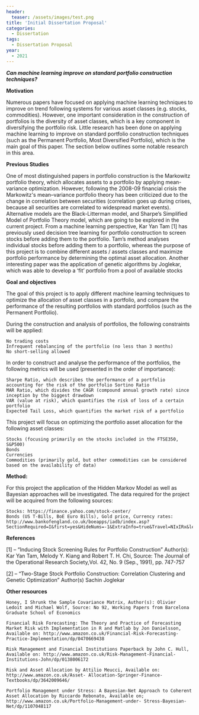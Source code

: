 ```yaml
---
header:
  teaser: /assets/images/test.png
title: 'Initial Dissertation Proposal'
categories:
  - Dissertation
tags:
  - Dissertation Proposal
year:
  - 2021
---
```


**_Can machine learning improve on standard portfolio construction techniques?_**

<b>Motivation</b>

Numerous papers have focused on applying machine learning techniques to improve on trend following systems for various asset classes (e.g. stocks, commodities). However, one important consideration in the construction of portfolios is the diversity of asset classes, which is a key component in diversifying the portfolio risk. Little research has been done on applying machine learning to improve on standard portfolio construction techniques (such as the Permanent Portfolio, Most Diversified Portfolio), which is the main goal of this paper. The section below outlines some notable research in this area.

<b>Previous Studies</b>

One of most distinguished papers in portfolio construction is the Markowitz portfolio theory, which allocates assets to a portfolio by applying mean-variance optimization. However, following the 2008-09 financial crisis the Markowitz's mean–variance portfolio theory has been criticized due to the change in correlation between securities (correlation goes up during crises, because all securities are correlated to widespread market events). Alternative models are the Black-Litterman model, and Sharpe’s Simplified Model of Portfolio Theory model, which are going to be explored in the current project. From a machine learning perspective, Kar Yan Tam [1] has previously used decision tree learning for portfolio construction to screen stocks before adding them to the portfolio. Tam’s method analyses individual stocks before adding them to a portfolio, whereas the purpose of this project is to combine different assets / assets classes and maximize portfolio performance by determining the optimal asset allocation. Another interesting paper was the application of genetic algorithms by Joglekar, which was able to develop a ‘fit’ portfolio from a pool of available stocks

<b>Goal and objectives</b>

The goal of this project is to apply different machine learning techniques to optimize the allocation of asset classes in a portfolio, and compare the performance of the resulting portfolios with standard portfolios (such as the Permanent Portfolio).

During the construction and analysis of portfolios, the following constraints will be applied:

    No trading costs
    Infrequent rebalancing of the portfolio (no less than 3 months)
    No short-selling allowed

In order to construct and analyse the performance of the portfolios, the following metrics will be used (presented in the order of importance):

    Sharpe Ratio, which describes the performance of a portfolio accounting for the risk of the portfolio Sortino Ratio
    MAR Ratio, which divides the CAGR (compound annual growth rate) since inception by the biggest drawdown
    VAR (value at risk), which quantifies the risk of loss of a certain portfolio
    Expected Tail Loss, which quantifies the market risk of a portfolio

This project will focus on optimizing the portfolio asset allocation for the following asset classes:

    Stocks (focusing primarily on the stocks included in the FTSE350, S&P500)
    Bonds
    Currencies
    Commodities (primarily gold, but other commodities can be considered based on the availability of data)

<b>Method:</b>

For this project the application of the Hidden Markov Model as well as Bayesian approaches will be investigated. The data required for the project will be acquired from the following sources:

    Stocks: https://finance.yahoo.com/stock-center/
    Bonds (US T-Bills, BoE Euro Bills), Gold price, Currency rates: http://www.bankofengland.co.uk/boeapps/iadb/index.asp?SectionRequired=I&first=yes&HideNums=-1&ExtraInfo=true&Travel=NIxIRx&levels=1

<b>References</b>

[1] – “Inducing Stock Screening Rules for Portfolio Construction” Author(s): Kar Yan Tam, Melody Y. Kiang and Robert T. H. Chi, Source: The Journal of the Operational Research Society,Vol. 42, No. 9 (Sep., 1991), pp. 747-757

[2] – “Two-Stage Stock Portfolio Construction: Correlation Clustering and Genetic Optimization” Author(s) Sachin Joglekar

<b>Other resources</b>

    Honey, I Shrunk the Sample Covariance Matrix, Author(s): Olivier Ledoit and Michael Wolf, Source: No 92, Working Papers from Barcelona Graduate School of Economics

    Financial Risk Forecasting: The Theory and Practice of Forecasting Market Risk with Implementation in R and Matlab by Jon Danielsson, Available on: http://www.amazon.co.uk/Financial-Risk-Forecasting-Practice-Implementation/dp/0470669438

    Risk Management and Financial Institutions Paperback by John C. Hull, Available on: http://www.amazon.co.uk/Risk-Management-Financial-Institutions-John/dp/0138006172

    Risk and Asset Allocation by Attilio Meucci, Available on: http://www.amazon.co.uk/Asset- Allocation-Springer-Finance-Textbooks/dp/3642009646/

    Portfolio Management under Stress: A Bayesian-Net Approach to Coherent Asset Allocation by Riccardo Rebonato, Available on; http://www.amazon.co.uk/Portfolio-Management-under- Stress-Bayesian-Net/dp/1107048117
